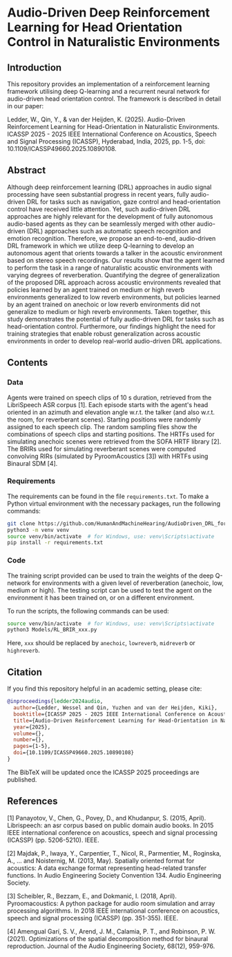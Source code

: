 # Audio-Driven Deep Reinforcement Learning for Head Orientation Control in Naturalistic Environments

## Introduction

This repository provides an implementation of a reinforcement learning framework utilising deep Q-learning and a recurrent neural network for audio-driven head orientation control. The framework is described in detail in our paper: 

Ledder, W., Qin, Y., & van der Heijden, K. (2025). Audio-Driven Reinforcement Learning for Head-Orientation in Naturalistic Environments. ICASSP 2025 - 2025 IEEE International Conference on Acoustics, Speech and Signal Processing (ICASSP), Hyderabad, India, 2025, pp. 1-5, doi: 10.1109/ICASSP49660.2025.10890108.

## Abstract

Although deep reinforcement learning (DRL) approaches in audio signal processing have seen substantial progress in recent years, fully audio-driven DRL for tasks such as navigation, gaze control and head-orientation control have received little attention. Yet, such audio-driven DRL approaches are highly relevant for the development of fully autonomous audio-based agents as they can be seamlessly merged with other audio-driven (DRL) approaches such as automatic speech recognition and emotion recognition. Therefore, we propose an end-to-end, audio-driven DRL framework in which we utilize deep Q-learning to develop an autonomous agent that orients towards a talker in the acoustic environment based on stereo speech recordings. Our results show that the agent learned to perform the task in a range of naturalistic acoustic environments with varying degrees of reverberation. Quantifying the degree of generalization of the proposed DRL approach across acoustic environments revealed that policies learned by an agent trained on medium or high reverb environments generalized to low reverb environments, but policies learned by an agent trained on anechoic or low reverb environments did not generalize to medium or high reverb environments. Taken together, this study demonstrates the potential of fully audio-driven DRL for tasks such as head-orientation control. Furthermore, our findings highlight the need for training strategies that enable robust generalization across acoustic environments in order to develop real-world audio-driven DRL applications.  

## Contents

### Data

Agents were trained on speech clips of 10 s duration, retrieved from the LibriSpeech ASR corpus [1]. Each episode starts with the agent's head oriented in an azimuth and elevation angle w.r.t. the talker (and also w.r.t. the room, for reverberant scenes). Starting positions were randomly assigned to each speech clip. The random sampling files show the combinations of speech clips and starting positions. The HRTFs used for simulating anechoic scenes were retrieved from the SOFA HRTF library [2]. The BRIRs used for simulating reverberant scenes were computed convolving RIRs (simulated by PyroomAcoustics [3]) with HRTFs using Binaural SDM [4].

### Requirements

The requirements can be found in the file `requirements.txt`. To make a Python virtual environment with the necessary packages, run the following commands:

```bash
git clone https://github.com/HumanAndMachineHearing/AudioDriven_DRL_for_HeadOrientationControl  # to get scripts and data
python3 -m venv venv
source venv/bin/activate  # for Windows, use: venv\Scripts\activate
pip install -r requirements.txt
```

### Code

The training script provided can be used to train the weights of the deep Q-network for environments with a given level of reverberation (anechoic, low, medium or high). The testing script can be used to test the agent on the environment it has been trained on, or on a different environment.

To run the scripts, the following commands can be used:

```bash
source venv/bin/activate  # for Windows, use: venv\Scripts\activate
python3 Models/RL_BRIR_xxx.py
```

Here, `xxx` should be replaced by `anechoic`, `lowreverb`, `midreverb` or `highreverb`.

## Citation
If you find this repository helpful in an academic setting, please cite: 

```bibtex
@inproceedings{ledder2024audio,
  author={Ledder, Wessel and Qin, Yuzhen and van der Heijden, Kiki},
  booktitle={ICASSP 2025 - 2025 IEEE International Conference on Acoustics, Speech and Signal Processing (ICASSP)}, 
  title={Audio-Driven Reinforcement Learning for Head-Orientation in Naturalistic Environments}, 
  year={2025},
  volume={},
  number={},
  pages={1-5},
  doi={10.1109/ICASSP49660.2025.10890108}
}
```

The BibTeX will be updated once the ICASSP 2025 proceedings are published.

## References

[1] Panayotov, V., Chen, G., Povey, D., and Khudanpur, S. (2015, April). Librispeech: an asr corpus based on public domain audio books. In 2015 IEEE international conference on acoustics, speech and signal processing (ICASSP) (pp. 5206-5210). IEEE.

[2] Majdak, P., Iwaya, Y., Carpentier, T., Nicol, R., Parmentier, M., Roginska, A., ... and Noisternig, M. (2013, May). Spatially oriented format for acoustics: A data exchange format representing head-related transfer functions. In Audio Engineering Society Convention 134. Audio Engineering Society.

[3] Scheibler, R., Bezzam, E., and Dokmanić, I. (2018, April). Pyroomacoustics: A python package for audio room simulation and array processing algorithms. In 2018 IEEE international conference on acoustics, speech and signal processing (ICASSP) (pp. 351-355). IEEE.

[4] Amengual Garí, S. V., Arend, J. M., Calamia, P. T., and Robinson, P. W. (2021). Optimizations of the spatial decomposition method for binaural reproduction. Journal of the Audio Engineering Society, 68(12), 959-976.
